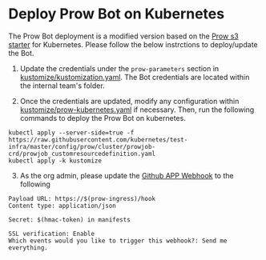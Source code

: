 # Deploy Prow Bot on Kubernetes

The Prow Bot deployment is a modified version based on the [Prow s3 starter](https://github.com/kubernetes/test-infra/blob/master/config/prow/cluster/starter-s3.yaml) for Kubernetes. Please follow the below instrctions to deploy/update the Bot.

1. Update the credentials under the `prow-parameters` section in [kustomize/kustomization.yaml](kustomize/kustomization.yaml). The Bot credentials are located within the internal team's folder.

2. Once the credentials are updated, modify any configuration within [kustomize/prow-kubernetes.yaml](kustomize/prow-kubernetes.yaml) if necessary. Then, run the following commands to deploy the Prow Bot on kubernetes.
```shell
kubectl apply --server-side=true -f https://raw.githubusercontent.com/kubernetes/test-infra/master/config/prow/cluster/prowjob-crd/prowjob_customresourcedefinition.yaml
kubectl apply -k kustomize
```

3. As the org admin, please update the [Github APP Webhook](https://github.com/organizations/open-labrador/settings/apps/open-labrador-bot) to the following
```
Payload URL: https://$(prow-ingress)/hook
Content type: application/json

Secret: $(hmac-token) in manifests

SSL verification: Enable
Which events would you like to trigger this webhook?: Send me everything.
```
